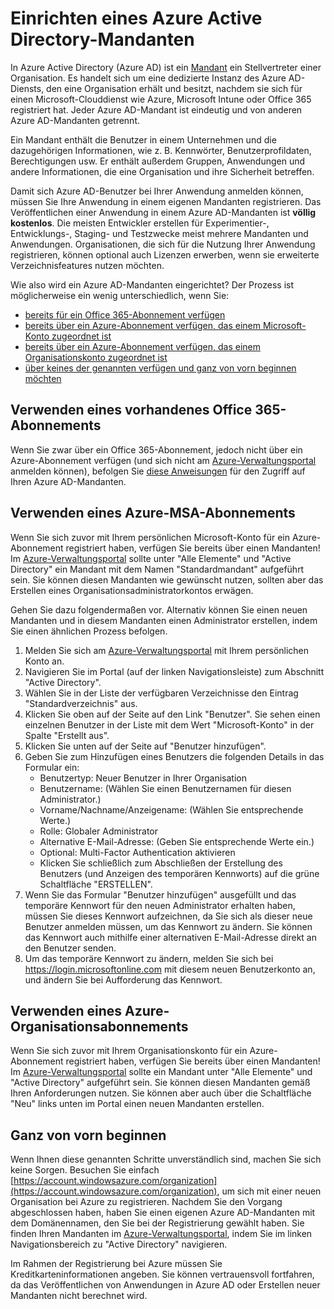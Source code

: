 <properties
	pageTitle="Einrichten eines Azure AD-Mandanten | Microsoft Azure"
	description="Informationen zum Einrichten einen Azure Active Directory-Mandanten für das Registrieren und Erstellen von Anwendungen."
	services="active-directory"
	documentationCenter=""
	authors="dstrockis"
	manager="terrylan"
	editor=""/>

<tags
	ms.service="active-directory"
	ms.workload="identity"
	ms.tgt_pltfrm="na"
	ms.devlang="na"
	ms.topic="article"
	ms.date="04/28/2015"
	ms.author="dastrock"/>

# Einrichten eines Azure Active Directory-Mandanten

In Azure Active Directory (Azure AD) ist ein [Mandant](https://msdn.microsoft.com/library/azure/jj573650.aspx#BKMK_WhatIsAnAzureADTenant) ein Stellvertreter einer Organisation. Es handelt sich um eine dedizierte Instanz des Azure AD-Diensts, den eine Organisation erhält und besitzt, nachdem sie sich für einen Microsoft-Clouddienst wie Azure, Microsoft Intune oder Office 365 registriert hat. Jeder Azure AD-Mandant ist eindeutig und von anderen Azure AD-Mandanten getrennt.

Ein Mandant enthält die Benutzer in einem Unternehmen und die dazugehörigen Informationen, wie z. B. Kennwörter, Benutzerprofildaten, Berechtigungen usw. Er enthält außerdem Gruppen, Anwendungen und andere Informationen, die eine Organisation und ihre Sicherheit betreffen.

Damit sich Azure AD-Benutzer bei Ihrer Anwendung anmelden können, müssen Sie Ihre Anwendung in einem eigenen Mandanten registrieren. Das Veröffentlichen einer Anwendung in einem Azure AD-Mandanten ist **völlig kostenlos**. Die meisten Entwickler erstellen für Experimentier-, Entwicklungs-, Staging- und Testzwecke meist mehrere Mandanten und Anwendungen. Organisationen, die sich für die Nutzung Ihrer Anwendung registrieren, können optional auch Lizenzen erwerben, wenn sie erweiterte Verzeichnisfeatures nutzen möchten.

Wie also wird ein Azure AD-Mandanten eingerichtet? Der Prozess ist möglicherweise ein wenig unterschiedlich, wenn Sie:

- [bereits für ein Office 365-Abonnement verfügen](#use-an-existing-office-365-subscription)
- [bereits über ein Azure-Abonnement verfügen, das einem Microsoft-Konto zugeordnet ist](#use-an-msa-azure-subscription)
- [bereits über ein Azure-Abonnement verfügen, das einem Organisationskonto zugeordnet ist](#use-an-organizational-azure-subscription)
- [über keines der genannten verfügen und ganz von vorn beginnen möchten](#start-from-scratch)

## Verwenden eines vorhandenes Office 365-Abonnements
Wenn Sie zwar über ein Office 365-Abonnement, jedoch nicht über ein Azure-Abonnement verfügen (und sich nicht am [Azure-Verwaltungsportal](https://manage.windowsazure.com) anmelden können), befolgen Sie [diese Anweisungen](https://technet.microsoft.com/library/dn832618.aspx) für den Zugriff auf Ihren Azure AD-Mandanten.

## Verwenden eines Azure-MSA-Abonnements
Wenn Sie sich zuvor mit Ihrem persönlichen Microsoft-Konto für ein Azure-Abonnement registriert haben, verfügen Sie bereits über einen Mandanten! Im [Azure-Verwaltungsportal](https://manage.windowsazure.com) sollte unter "Alle Elemente" und "Active Directory" ein Mandant mit dem Namen "Standardmandant" aufgeführt sein. Sie können diesen Mandanten wie gewünscht nutzen, sollten aber das Erstellen eines Organisationsadministratorkontos erwägen.

Gehen Sie dazu folgendermaßen vor. Alternativ können Sie einen neuen Mandanten und in diesem Mandanten einen Administrator erstellen, indem Sie einen ähnlichen Prozess befolgen.

1.	Melden Sie sich am [Azure-Verwaltungsportal](https://manage.windowsazure.com) mit Ihrem persönlichen Konto an.
2.	Navigieren Sie im Portal (auf der linken Navigationsleiste) zum Abschnitt "Active Directory".
3.	Wählen Sie in der Liste der verfügbaren Verzeichnisse den Eintrag "Standardverzeichnis" aus.
4.	Klicken Sie oben auf der Seite auf den Link "Benutzer". Sie sehen einen einzelnen Benutzer in der Liste mit dem Wert "Microsoft-Konto" in der Spalte "Erstellt aus".
5.	Klicken Sie unten auf der Seite auf "Benutzer hinzufügen".
6.	Geben Sie zum Hinzufügen eines Benutzers die folgenden Details in das Formular ein:
    - Benutzertyp: Neuer Benutzer in Ihrer Organisation
    - Benutzername: (Wählen Sie einen Benutzernamen für diesen Administrator.)
    - Vorname/Nachname/Anzeigename: (Wählen Sie entsprechende Werte.)
    - Rolle: Globaler Administrator
    - Alternative E-Mail-Adresse: (Geben Sie entsprechende Werte ein.)
    - Optional: Multi-Factor Authentication aktivieren
    - Klicken Sie schließlich zum Abschließen der Erstellung des Benutzers (und Anzeigen des temporären Kennworts) auf die grüne Schaltfläche "ERSTELLEN".
7.	Wenn Sie das Formular "Benutzer hinzufügen" ausgefüllt und das temporäre Kennwort für den neuen Administrator erhalten haben, müssen Sie dieses Kennwort aufzeichnen, da Sie sich als dieser neue Benutzer anmelden müssen, um das Kennwort zu ändern. Sie können das Kennwort auch mithilfe einer alternativen E-Mail-Adresse direkt an den Benutzer senden.
8.	Um das temporäre Kennwort zu ändern, melden Sie sich bei https://login.microsoftonline.com mit diesem neuen Benutzerkonto an, und ändern Sie bei Aufforderung das Kennwort.


## Verwenden eines Azure-Organisationsabonnements
Wenn Sie sich zuvor mit Ihrem Organisationskonto für ein Azure-Abonnement registriert haben, verfügen Sie bereits über einen Mandanten! Im [Azure-Verwaltungsportal](https://manage.windowsazure.com) sollte ein Mandant unter "Alle Elemente" und "Active Directory" aufgeführt sein. Sie können diesen Mandanten gemäß Ihren Anforderungen nutzen. Sie können aber auch über die Schaltfläche "Neu" links unten im Portal einen neuen Mandanten erstellen.


## Ganz von vorn beginnen
Wenn Ihnen diese genannten Schritte unverständlich sind, machen Sie sich keine Sorgen. Besuchen Sie einfach [https://account.windowsazure.com/organization](https://account.windowsazure.com/organization), um sich mit einer neuen Organisation bei Azure zu registrieren. Nachdem Sie den Vorgang abgeschlossen haben, haben Sie einen eigenen Azure AD-Mandanten mit dem Domänennamen, den Sie bei der Registrierung gewählt haben. Sie finden Ihren Mandanten im [Azure-Verwaltungsportal](https://manage.windowsazure.com), indem Sie im linken Navigationsbereich zu "Active Directory" navigieren.

Im Rahmen der Registrierung bei Azure müssen Sie Kreditkarteninformationen angeben. Sie können vertrauensvoll fortfahren, da das Veröffentlichen von Anwendungen in Azure AD oder Erstellen neuer Mandanten nicht berechnet wird.
 

<!---HONumber=62-->